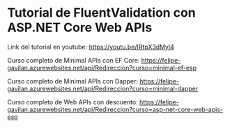 # Tutorial de FluentValidation con ASP.NET Core Web APIs

Link del tutorial en youtube: https://youtu.be/IRtpX3dMyl4

Curso completo de Minimal APIs con EF Core: https://felipe-gavilan.azurewebsites.net/api/Redireccion?curso=minimal-ef-esp

Curso completo de Minimal APIs con Dapper: https://felipe-gavilan.azurewebsites.net/api/Redireccion?curso=minimal-dapper

Curso completo de Web APIs con descuento: https://felipe-gavilan.azurewebsites.net/api/Redireccion?curso=asp-net-core-web-apis-esp
